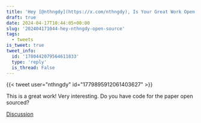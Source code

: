 ```yaml
---
title: 'Hey [@nthngdy](https://x.com/nthngdy), Is Your Great Work Open Source?'
draft: true
date: 2024-04-17T10:44:05+00:00
slug: '202404171044-hey-nthngdy-open-source'
tags:
  - tweets
is_tweet: true
tweet_info:
  id: '1780442079564611833'
  type: 'reply'
  is_thread: False
---
```




{{< tweet user="nthngdy" id="1779895912061403627" >}}

This is a great work! Very interesting. Do you have code for the paper open sourced?

[Discussion](https://x.com/sytelus/status/1780442079564611833)
